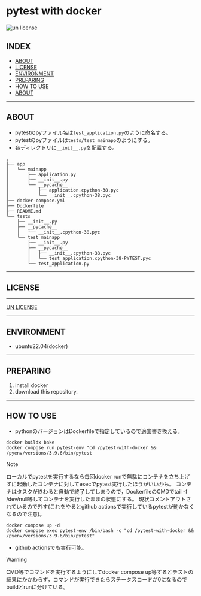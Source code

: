 # pytest with docker

![un license](https://img.shields.io/github/license/RyosukeDTomita/pytest-with-docker)

## INDEX

- [ABOUT](#about)
- [LICENSE](#license)
- [ENVIRONMENT](#environment)
- [PREPARING](#preparing)
- [HOW TO USE](#how-to-use)
- [ABOUT](#about)

---

## ABOUT
- pytestのpyファイル名は`test_application.py`のように命名する。
- pytestのpyファイルは`tests/test_mainapp`のようにする。
- 各ディレクトリに`__init__.py`を配置する。

```
.
├── app
│   └── mainapp
│       ├── application.py
│       ├── __init__.py
│       └── __pycache__
│           ├── application.cpython-38.pyc
│           └── __init__.cpython-38.pyc
├── docker-compose.yml
├── Dockerfile
├── README.md
└── tests
    ├── __init__.py
    ├── __pycache__
    │   └── __init__.cpython-38.pyc
    └── test_mainapp
        ├── __init__.py
        ├── __pycache__
        │   ├── __init__.cpython-38.pyc
        │   └── test_application.cpython-38-PYTEST.pyc
        └── test_application.py
```

---

## LICENSE

---

[UN LICENSE](./LICENSE)

---

## ENVIRONMENT
- ubuntu22.04(docker)

---

## PREPARING
1. install docker
2. download this repository.

---

## HOW TO USE
- pythonのバージョンはDockerfileで指定しているので適宜書き換える。

```shell
docker buildx bake
docker compose run pytest-env "cd /pytest-with-docker && /pyenv/versions/3.9.6/bin/pytest
```

> [!Note]
> ローカルでpytestを実行するなら毎回docker runで無駄にコンテナを立ち上げずに起動したコンテナに対してexecでpytest実行したほうがいいかも。
> コンテナはタスクが終わると自動で終了してしまうので，DockerfileのCMDでtail -f /dev/null等してコンテナを実行したままの状態にする。
> 現状コメントアウトされているので外す(これをやるとgithub actionsで実行しているpytestが動かなくなるので注意)。

```shell
docker compose up -d
docker compose exec pytest-env /bin/bash -c "cd /pytest-with-docker && /pyenv/versions/3.9.6/bin/pytest"
```

- github actionsでも実行可能。
> [!Warning]
> CMD等でコマンドを実行するようにしてdocker compose up等するとテストの結果にかかわらず，コマンドが実行できたらステータスコードが0になるのでbuildとrunに分けている。
